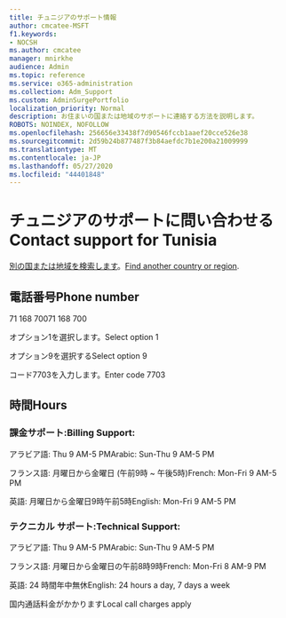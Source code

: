 ```yaml
---
title: チュニジアのサポート情報
author: cmcatee-MSFT
f1.keywords:
- NOCSH
ms.author: cmcatee
manager: mnirkhe
audience: Admin
ms.topic: reference
ms.service: o365-administration
ms.collection: Adm_Support
ms.custom: AdminSurgePortfolio
localization_priority: Normal
description: お住まいの国または地域のサポートに連絡する方法を説明します。
ROBOTS: NOINDEX, NOFOLLOW
ms.openlocfilehash: 256656e33438f7d90546fccb1aaef20cce526e38
ms.sourcegitcommit: 2d59b24b877487f3b84aefdc7b1e200a21009999
ms.translationtype: MT
ms.contentlocale: ja-JP
ms.lasthandoff: 05/27/2020
ms.locfileid: "44401848"
---
```

# <a name="contact-support-for-tunisia"></a><span data-ttu-id="b290e-103">チュニジアのサポートに問い合わせる</span><span class="sxs-lookup"><span data-stu-id="b290e-103">Contact support for Tunisia</span></span>

<span data-ttu-id="b290e-104">[別の国または地域を検索します](../contact-support-for-business-products.md)。</span><span class="sxs-lookup"><span data-stu-id="b290e-104">[Find another country or region](../contact-support-for-business-products.md).</span></span>

## <a name="phone-number"></a><span data-ttu-id="b290e-105">電話番号</span><span class="sxs-lookup"><span data-stu-id="b290e-105">Phone number</span></span>
<span data-ttu-id="b290e-106">71 168 700</span><span class="sxs-lookup"><span data-stu-id="b290e-106">71 168 700</span></span>

<span data-ttu-id="b290e-107">オプション1を選択します。</span><span class="sxs-lookup"><span data-stu-id="b290e-107">Select option 1</span></span>

<span data-ttu-id="b290e-108">オプション9を選択する</span><span class="sxs-lookup"><span data-stu-id="b290e-108">Select option 9</span></span>

<span data-ttu-id="b290e-109">コード7703を入力します。</span><span class="sxs-lookup"><span data-stu-id="b290e-109">Enter code 7703</span></span>

## <a name="hours"></a><span data-ttu-id="b290e-110">時間</span><span class="sxs-lookup"><span data-stu-id="b290e-110">Hours</span></span>
### <a name="billing-support"></a><span data-ttu-id="b290e-111">課金サポート:</span><span class="sxs-lookup"><span data-stu-id="b290e-111">Billing Support:</span></span>

<span data-ttu-id="b290e-112">アラビア語: Thu 9 AM-5 PM</span><span class="sxs-lookup"><span data-stu-id="b290e-112">Arabic: Sun-Thu 9 AM-5 PM</span></span>

<span data-ttu-id="b290e-113">フランス語: 月曜日から金曜日 (午前9時 ~ 午後5時)</span><span class="sxs-lookup"><span data-stu-id="b290e-113">French: Mon-Fri 9 AM-5 PM</span></span>

<span data-ttu-id="b290e-114">英語: 月曜日から金曜日9時午前5時</span><span class="sxs-lookup"><span data-stu-id="b290e-114">English: Mon-Fri 9 AM-5 PM</span></span>

### <a name="technical-support"></a><span data-ttu-id="b290e-115">テクニカル サポート:</span><span class="sxs-lookup"><span data-stu-id="b290e-115">Technical Support:</span></span>

<span data-ttu-id="b290e-116">アラビア語: Thu 9 AM-5 PM</span><span class="sxs-lookup"><span data-stu-id="b290e-116">Arabic: Sun-Thu 9 AM-5 PM</span></span>

<span data-ttu-id="b290e-117">フランス語: 月曜日から金曜日の午前8時9時</span><span class="sxs-lookup"><span data-stu-id="b290e-117">French: Mon-Fri 8 AM-9 PM</span></span>

<span data-ttu-id="b290e-118">英語: 24 時間年中無休</span><span class="sxs-lookup"><span data-stu-id="b290e-118">English: 24 hours a day, 7 days a week</span></span>

<span data-ttu-id="b290e-119">国内通話料金がかかります</span><span class="sxs-lookup"><span data-stu-id="b290e-119">Local call charges apply</span></span>
